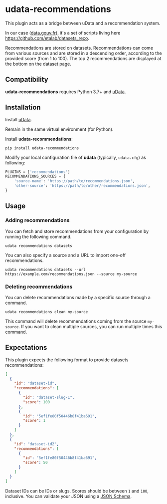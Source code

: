 # udata-recommendations

This plugin acts as a bridge between uData and a recommendation system.

In our case ([data.gouv.fr][]), it's a set of scripts living here https://github.com/etalab/datasets_reco.

Recommendations are stored on datasets. Recommendations can come from various sources and are stored in a descending order, according to the provided score (from 1 to 100). The top 2 recommendations are displayed at the bottom on the dataset page.

## Compatibility

**udata-recommendations** requires Python 3.7+ and [uData][].

## Installation

Install [uData][].

Remain in the same virtual environment (for Python).

Install **udata-recommendations**:

```shell
pip install udata-recommendations
```

Modify your local configuration file of **udata** (typically, `udata.cfg`) as following:

```python
PLUGINS = ['recommendations']
RECOMMENDATIONS_SOURCES = {
    'source-name': 'https://path/to/recommendations.json',
    'other-source': 'https://path/to/other/recommendations.json',
}
```

## Usage

### Adding recommendations

You can fetch and store recommendations from your configuration by running the following command.

```shell
udata recommendations datasets
```

You can also specify a source and a URL to import one-off recommendations.

```shell
udata recommendations datasets --url https://example.com/recommendations.json --source my-source
```

### Deleting recommendations

You can delete recommendations made by a specific source through a command.

```shell
udata recommendations clean my-source
```

This command will delete recommendations coming from the source `my-source`. If you want to clean multiple sources, you can run multiple times this command.

## Expectations

This plugin expects the following format to provide datasets recommendations:

```json
[
  {
    "id": "dataset-id",
    "recommendations": [
      {
        "id": "dataset-slug-1",
        "score": 100
      },
      {
        "id": "5ef1fe80f50446b8f41ba691",
        "score": 1
      }
    ]
  },
  {
    "id": "dataset-id2",
    "recommendations": [
      {
        "id": "5ef1fe80f50446b8f41ba691",
        "score": 50
      }
    ]
  }
]
```

Dataset IDs can be IDs or slugs. Scores should be between `1` and `100`, inclusive. You can validate your JSON using a [JSON Schema](udata_recommendations/schema.json).

[uData]: https://github.com/opendatateam/udata
[data.gouv.fr]: https://data.gouv.fr
